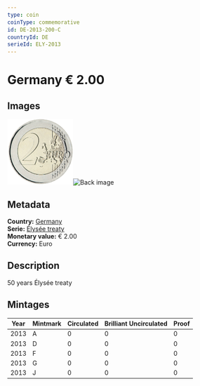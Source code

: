 ```yaml
---
type: coin
coinType: commemorative
id: DE-2013-200-C
countryId: DE
serieId: ELY-2013
---
```


# Germany € 2.00

## Images

<img src="../../Images/common-2007-200.png" height="150" alt="Front image"><img src="Images/DE-2013-200-000.png" height="150" alt="Back image">

## Metadata

**Country:** [Germany](../../Countries/Germany/index.md)\
**Serie:** [Élysée treaty](index.md)\
**Monetary value:** € 2.00\
**Currency:** Euro

## Description
50 years Élysée treaty

## Mintages

| Year | Mintmark | Circulated | Brilliant Uncirculated | Proof |
| ---- | -------- | ---------- | ---------------------- | ----- |
| 2013 | A | 0| 0 | 0 |
| 2013 | D | 0| 0 | 0 |
| 2013 | F | 0| 0 | 0 |
| 2013 | G | 0| 0 | 0 |
| 2013 | J | 0| 0 | 0 |
